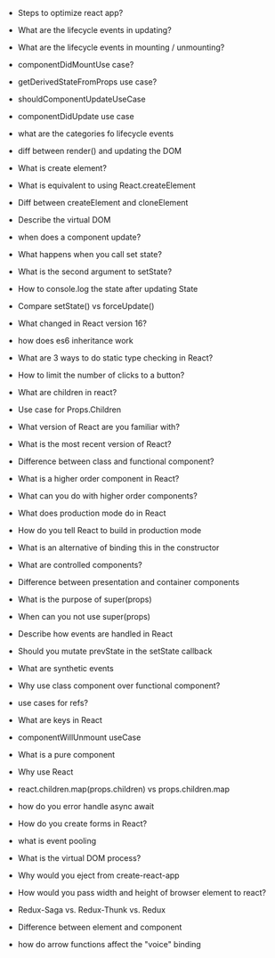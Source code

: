 * Steps to optimize react app?

* What are the lifecycle events in updating?
* What are the lifecycle events in mounting / unmounting?
* componentDidMountUse case?
* getDerivedStateFromProps use case?
* shouldComponentUpdateUseCase
* componentDidUpdate use case 
* what are the categories fo lifecycle events

* diff between render() and updating the DOM
* What is create element?
* What is equivalent to using React.createElement
* Diff between createElement and cloneElement
* Describe the virtual DOM

* when does a component update?
* What happens when you call set state?
* What is the second argument to setState?
* How to console.log the state after updating State
* Compare setState() vs forceUpdate()

* What changed in React version 16?
* how does es6 inheritance work
* What are 3 ways to do static type checking in React?
* How to limit the number of clicks to a button?
* What are children in react?
* Use case for Props.Children
* What version of React are you familiar with?
* What is the most recent version of React?
* Difference between class and functional component?
* What is a higher order component in React?
* What can you do with higher order components?
* What does production mode do in React
* How do you tell React to build in production mode 

* What is an alternative of binding this in the constructor
* What are controlled components?
* Difference between presentation and container components
* What is the purpose of super(props)
* When can you not use super(props)

* Describe how events are handled in React
* Should you mutate prevState in the setState callback
* What are synthetic events
* Why use class component over functional component?
* use cases for refs? 

* What are keys in React
* componentWillUnmount useCase
* What is a pure component
* Why use React

* react.children.map(props.children) vs props.children.map
* how do you error handle async await
* How do you create forms in React?
* what is event pooling
* What is the virtual DOM process?
* Why would you eject from create-react-app
* How would you pass width and height of browser element to react?
* Redux-Saga vs. Redux-Thunk vs. Redux
* Difference between element and component
* how do arrow functions affect the "voice" binding
